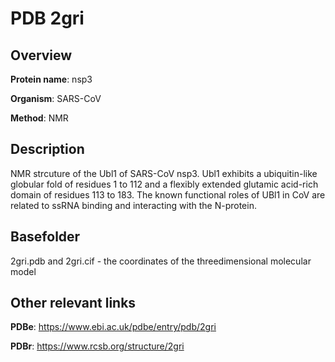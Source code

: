 # PDB 2gri

## Overview

**Protein name**: nsp3

**Organism**: SARS-CoV

**Method**: NMR

## Description

NMR strcuture of the Ubl1 of SARS-CoV nsp3. Ubl1 exhibits a ubiquitin-like globular fold of residues 1 to 112 and a flexibly extended glutamic acid-rich domain of residues 113 to 183. The known functional roles of UBl1 in CoV are related to ssRNA binding and interacting with the N-protein.

## Basefolder

2gri.pdb and 2gri.cif - the coordinates of the threedimensional molecular model



## Other relevant links 
**PDBe**:  https://www.ebi.ac.uk/pdbe/entry/pdb/2gri
 
**PDBr**: https://www.rcsb.org/structure/2gri 
